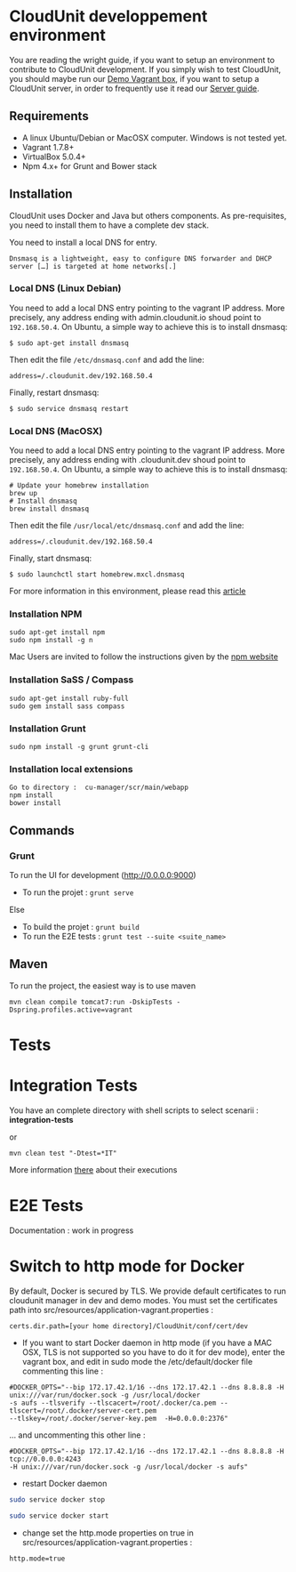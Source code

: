 
# CloudUnit developpement environment

You are reading the wright guide, if you want to setup an environment to contribute to CloudUnit development.
If you simply wish to test CloudUnit, you should maybe run our [Demo Vagrant box](https://github.com/Treeptik/CloudUnit/blob/master/DEMO-GUIDE.md), if you want to setup a CloudUnit server, in order to frequently use it read our [Server guide](https://github.com/Treeptik/cloudunit/blob/master/SERVER-GUIDE.md).

## Requirements

* A linux Ubuntu/Debian or MacOSX computer. Windows is not tested yet. 
* Vagrant 1.7.8+
* VirtualBox 5.0.4+
* Npm 4.x+ for Grunt and Bower stack

## Installation 

CloudUnit uses Docker and Java but others components. As pre-requisites, you need to install them to have a complete dev stack.

You need to install a local DNS for entry.
```
Dnsmasq is a lightweight, easy to configure DNS forwarder and DHCP server […] is targeted at home networks[.]
```

### Local DNS (Linux Debian)

You need to add a local DNS entry pointing to the vagrant IP address. More precisely, any address ending with admin.cloudunit.io shoud point to `192.168.50.4`. On Ubuntu, a simple way to achieve this is to install dnsmasq:
```
$ sudo apt-get install dnsmasq
```
Then edit the file `/etc/dnsmasq.conf` and add the line:
```
address=/.cloudunit.dev/192.168.50.4
```
Finally, restart dnsmasq:
```
$ sudo service dnsmasq restart
```

### Local DNS (MacOSX)

You need to add a local DNS entry pointing to the vagrant IP address. More precisely, any address ending with .cloudunit.dev shoud point to `192.168.50.4`. On Ubuntu, a simple way to achieve this is to install dnsmasq:
```
# Update your homebrew installation
brew up
# Install dnsmasq
brew install dnsmasq
```
Then edit the file `/usr/local/etc/dnsmasq.conf` and add the line:
```
address=/.cloudunit.dev/192.168.50.4
```
Finally, start dnsmasq:
```
$ sudo launchctl start homebrew.mxcl.dnsmasq
```
For more information in this environment, please read this [article](http://passingcuriosity.com/2013/dnsmasq-dev-osx/)

### Installation NPM

```
sudo apt-get install npm
sudo npm install -g n
```
Mac Users are invited to follow the instructions given by the [npm website](https://nodejs.org)

### Installation SaSS / Compass
```
sudo apt-get install ruby-full
sudo gem install sass compass
```

### Installation Grunt
```
sudo npm install -g grunt grunt-cli
```

### Installation local extensions
```
Go to directory :  cu-manager/scr/main/webapp
npm install
bower install
```

## Commands

### Grunt 

To run the UI for development (http://0.0.0.0:9000)
* To run the projet : `grunt serve`

Else
* To build the projet : `grunt build`
* To run the E2E tests : `grunt test --suite <suite_name>`

## Maven 

To run the project, the easiest way is to use maven
```
mvn clean compile tomcat7:run -DskipTests -Dspring.profiles.active=vagrant
```

# Tests

# Integration Tests

You have an complete directory with shell scripts to select scenarii : **integration-tests**

or 
```
mvn clean test "-Dtest=*IT"
```

More information [there](https://github.com/Treeptik/CloudUnit/tree/master/integration-tests) about their executions

# E2E Tests

Documentation : work in progress

# Switch to http mode for Docker

By default, Docker is secured by TLS. We provide default certificates to run cloudunit manager in dev and demo modes.
You must set the certificates path into src/resources/application-vagrant.properties :

```
certs.dir.path=[your home directory]/CloudUnit/conf/cert/dev
```

- If you want to start Docker daemon in http mode (if you have a MAC OSX, TLS is not supported so you have to do it for
dev mode), enter the vagrant box, and edit in sudo mode the /etc/default/docker file commenting this line :

```
#DOCKER_OPTS="--bip 172.17.42.1/16 --dns 172.17.42.1 --dns 8.8.8.8 -H unix:///var/run/docker.sock -g /usr/local/docker
-s aufs --tlsverify --tlscacert=/root/.docker/ca.pem --tlscert=/root/.docker/server-cert.pem
--tlskey=/root/.docker/server-key.pem  -H=0.0.0.0:2376"
```

... and uncommenting this other line :

```
#DOCKER_OPTS="--bip 172.17.42.1/16 --dns 172.17.42.1 --dns 8.8.8.8 -H tcp://0.0.0.0:4243
-H unix:///var/run/docker.sock -g /usr/local/docker -s aufs"
```

- restart Docker daemon

```bash
sudo service docker stop

sudo service docker start
```

- change set the http.mode properties on true in src/resources/application-vagrant.properties :

```
http.mode=true
```


